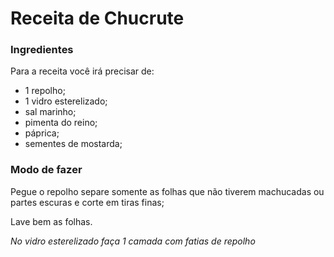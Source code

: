 # Receita de Chucrute

### Ingredientes

Para a receita você irá precisar de:

- 1 repolho;
- 1 vidro esterelizado;
- sal marinho;
- pimenta do reino;
- páprica;
- sementes de mostarda;


### Modo de fazer
Pegue o repolho separe somente as folhas que não tiverem machucadas ou partes escuras
e corte em tiras finas;

Lave bem as folhas.


_No vidro esterelizado faça 1 camada com fatias de repolho_
